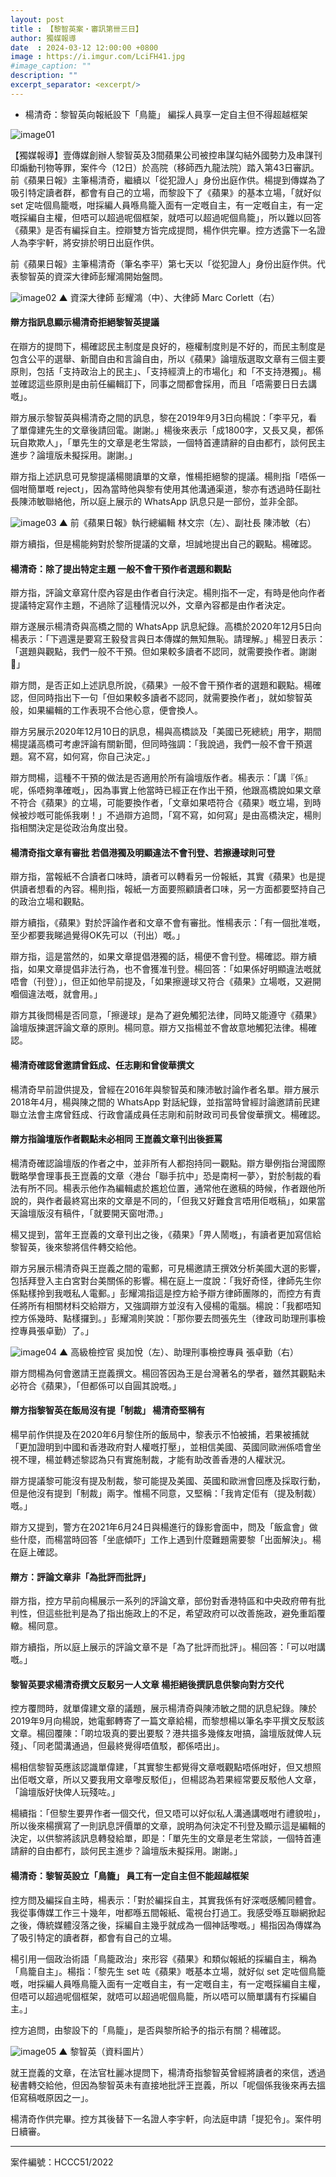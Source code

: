 ```yaml
---
layout: post
title : 【黎智英案・審訊第卌三日】
author: 獨媒報導
date  : 2024-03-12 12:00:00 +0800
image : https://i.imgur.com/LciFH41.jpg
#image_caption: ""
description: ""
excerpt_separator: <excerpt/>
---
```


- 楊清奇：黎智英向報紙設下「鳥籠」 編採人員享一定自主但不得超越框架

<excerpt/>

![image01](https://i.imgur.com/IISEe8t.png)

【獨媒報導】壹傳媒創辦人黎智英及3間蘋果公司被控串謀勾結外國勢力及串謀刊印煽動刊物等罪，案件今（12日）於高院（移師西九龍法院）踏入第43日審訊。前《蘋果日報》主筆楊清奇，繼續以「從犯證人」身份出庭作供。楊提到傳媒為了吸引特定讀者群，都會有自己的立場，而黎設下了《蘋果》的基本立場，「就好似 set 定咗個鳥籠嘅，咁採編人員喺鳥籠入面有一定嘅自主，有一定嘅自主，有一定嘅採編自主權，但唔可以超過呢個框架，就唔可以超過呢個鳥籠」，所以難以回答《蘋果》是否有編採自主。控辯雙方皆完成提問，楊作供完畢。控方透露下一名證人為李宇軒，將安排於明日出庭作供。

前《蘋果日報》主筆楊清奇（筆名李平）第七天以「從犯證人」身份出庭作供。代表黎智英的資深大律師彭耀鴻開始盤問。

![image02](https://i.imgur.com/DXq59sA.png)
▲ 資深大律師 彭耀鴻（中）、大律師 Marc Corlett（右）

#### 辯方指訊息顯示楊清奇拒絕黎智英提議

在辯方的提問下，楊確認民主制度是良好的，極權制度則是不好的，而民主制度是包含公平的選舉、新聞自由和言論自由，所以《蘋果》論壇版選取文章有三個主要原則，包括「支持政治上的民主」、「支持經濟上的市場化」和「不支持港獨」。楊並確認這些原則是由前任編輯訂下，同事之間都會採用，而且「唔需要日日去講嘅」。

辯方展示黎智英與楊清奇之間的訊息，黎在2019年9月3日向楊說：「李平兄，看了單偉建先生的文章後請回電。謝謝。」楊後來表示「成1800字，又長又臭，都係玩自欺欺人」，「單先生的文章是老生常談，一個特首連請辭的自由都冇，談何民主進步？論壇版未擬採用。謝謝。」

辯方指上述訊息可見黎提議楊閱讀單的文章，惟楊拒絕黎的提議。楊則指「唔係一個咁簡單嘅 reject」，因為當時他與黎有使用其他溝通渠道，黎亦有透過時任副社長陳沛敏聯絡他，所以庭上展示的 WhatsApp 訊息只是一部份，並非全部。

![image03](https://i.imgur.com/Bwy32yd.png)
▲ 前《蘋果日報》執行總編輯 林文宗（左）、副社長 陳沛敏（右）

辯方續指，但是楊能夠對於黎所提議的文章，坦誠地提出自己的觀點。楊確認。

#### 楊清奇：除了提出特定主題 一般不會干預作者選題和觀點

辯方指，評論文章寫什麼內容是由作者自行決定。楊則指不一定，有時是他向作者提議特定寫作主題，不過除了這種情況以外，文章內容都是由作者決定。

辯方遂展示楊清奇與高橋之間的 WhatsApp 訊息紀錄。高橋於2020年12月5日向楊表示：「下週還是要寫王毅發言與日本傳媒的無知無恥。請理解。」楊翌日表示：「選題與觀點，我們一般不干預。但如果較多讀者不認同，就需要換作者。謝謝🙏」

辯方問，是否正如上述訊息所說，《蘋果》一般不會干預作者的選題和觀點。楊確認，但同時指出下一句「但如果較多讀者不認同，就需要換作者」，就如黎智英般，如果編輯的工作表現不合他心意，便會換人。

辯方另展示2020年12月10日的訊息，楊與高橋談及「美國已死總統」用字，期間楊提議高橋可考慮評論有關新聞，但同時強調：「我說過，我們一般不會干預選題。寫不寫，如何寫，你自己決定。」

辯方問楊，這種不干預的做法是否適用於所有論壇版作者。楊表示：「講『係』呢，係唔夠準確嘅」，因為事實上他當時已經正在作出干預，他跟高橋說如果文章不符合《蘋果》的立場，可能要換作者，「文章如果唔符合《蘋果》嘅立場，到時候被炒嘅可能係我喇！」不過辯方追問，「寫不寫，如何寫」是由高橋決定，楊則指相關決定是從政治角度出發。

#### 楊清奇指文章有審批 若倡港獨及明顯違法不會刊登、若擦邊球則可登

辯方指，當報紙不合讀者口味時，讀者可以轉看另一份報紙，其實《蘋果》也是提供讀者想看的內容。楊則指，報紙一方面要照顧讀者口味，另一方面都要堅持自己的政治立場和觀點。

辯方續指，《蘋果》對於評論作者和文章不會有審批。惟楊表示：「有一個批准嘅，至少都要我睇過覺得OK先可以（刊出）嘅。」

辯方指，這是當然的，如果文章提倡港獨的話，楊便不會刊登。楊確認。辯方續指，如果文章提倡非法行為，也不會獲准刊登。楊回答：「如果係好明顯違法嘅就唔會（刊登）」，但正如他早前提及，「如果擦邊球又符合《蘋果》立場嘅，又避開嗰個違法嘅，就會用。」

辯方其後問楊是否同意，「擦邊球」是為了避免觸犯法律，同時又能遵守《蘋果》論壇版揀選評論文章的原則。楊同意。辯方又指楊並不會故意地觸犯法律。楊確認。

#### 楊清奇確認曾邀請曾鈺成、任志剛和曾俊華撰文

楊清奇早前證供提及，曾經在2016年與黎智英和陳沛敏討論作者名單。辯方展示2018年4月，楊與陳之間的 WhatsApp 對話紀錄，並指當時曾經討論邀請前民建聯立法會主席曾鈺成、行政會議成員任志剛和前財政司司長曾俊華撰文。楊確認。

#### 辯方指論壇版作者觀點未必相同 王崑義文章刊出後捱罵

楊清奇確認論壇版的作者之中，並非所有人都抱持同一觀點。辯方舉例指台灣國際戰略學會理事長王崑義的文章〈港台「聯手抗中」恐是南柯一夢〉，對於制裁的看法有所不同。楊表示他作為編輯處於尷尬位置，通常他在邀稿的時候，作者跟他所說的，與作者最終寫出來的文章是不同的，「但我又好難食言唔用佢嘅稿」，如果當天論壇版沒有稿件，「就要開天窗咁滯。」

楊又提到，當年王崑義的文章刊出之後，《蘋果》「畀人鬧嘅」，有讀者更加寫信給黎智英，後來黎將信件轉交給他。

辯方另展示楊清奇與王崑義之間的電郵，可見楊邀請王撰效分析美國大選的影響，包括拜登入主白宮對台美關係的影響。楊在庭上一度說：「我好奇怪，律師先生你係點樣拎到我嘅私人電郵。」彭耀鴻指這是控方給予辯方律師團隊的，而控方有責任將所有相關材料交給辯方，又強調辯方並沒有入侵楊的電腦。楊說：「我都唔知控方係幾時、點樣攞到。」彭耀鴻則笑說：「那你要去問張先生（律政司助理刑事檢控專員張卓勤）了。」

![image04](https://i.imgur.com/1etfEWb.png)
▲ 高級檢控官 吳加悅（左）、助理刑事檢控專員 張卓勤（右）

辯方問楊為何會邀請王崑義撰文。楊回答因為王是台灣著名的學者，雖然其觀點未必符合《蘋果》，「但都係可以自圓其說嘅。」

#### 辯方指黎智英在飯局沒有提「制裁」 楊清奇堅稱有

楊早前作供提及在2020年6月黎住所的飯局中，黎表示不怕被捕，若果被捕就「更加證明到中國和香港政府對人權嘅打壓」，並相信美國、英國同歐洲係唔會坐視不理，楊並轉述黎認為只有實施制裁，才能有助改善香港的人權狀況。

辯方提議黎可能沒有提及制裁，黎可能提及美國、英國和歐洲會回應及採取行動，但是他沒有提到「制裁」兩字。惟楊不同意，又堅稱：「我肯定佢有（提及制裁）嘅。」

辯方又提到，警方在2021年6月24日與楊進行的錄影會面中，問及「飯盒會」做些什麼，而楊當時回答「坐底傾吓」工作上遇到什麼難題需要黎「出面解決」。楊在庭上確認。

#### 辯方：評論文章非「為批評而批評」

辯方指，控方早前向楊展示一系列的評論文章，部份對香港特區和中央政府帶有批判性，但這些批判是為了指出施政上的不足，希望政府可以改善施政，避免重蹈覆轍。楊同意。

辯方續指，所以庭上展示的評論文章不是「為了批評而批評」。楊回答：「可以咁講嘅。」

#### 黎智英要求楊清奇撰文反駁另一人文章 楊拒絕後撰訊息供黎向對方交代

控方覆問時，就單偉建文章的議題，展示楊清奇與陳沛敏之間的訊息紀錄。陳於2019年9月向楊說，她電郵轉寄了一篇文章給楊，而黎想楊以筆名李平撰文反駁該文章。楊回覆陳：「啲垃圾真的要出要駁？港共搵多幾條友咁搞，論壇版就俾人玩殘」、「同老闆溝通過，但最終覺得唔值駁，都係唔出」。

楊相信黎智英應該認識單偉建，「其實黎生都覺得文章嘅觀點唔係咁好，但又想照出佢嘅文章，所以又要我用文章嚟反駁佢」，但楊認為若果經常要反駁他人文章，「論壇版好快俾人玩殘咗。」

楊續指：「但黎生要畀作者一個交代，但又唔可以好似私人溝通講嘅咁冇禮貌啦」，所以後來楊撰寫了一則訊息評價單的文章，說明為何決定不刊登及顯示這是編輯的決定，以供黎將該訊息轉發給單，即是：「單先生的文章是老生常談，一個特首連請辭的自由都冇，談何民主進步？論壇版未擬採用。謝謝。」

#### 楊清奇：黎智英設立「鳥籠」 員工有一定自主但不能超越框架

控方問及編採自主時，楊表示：「對於編採自主，其實我係有好深嘅感觸同體會。我從事傳媒工作三十幾年，咁都喺五間報紙、電視台打過工。我感受喺互聯網掀起之後，傳統媒體沒落之後，採編自主幾乎就成為一個神話嚟嘅。」楊指因為傳媒為了吸引特定的讀者群，都會有自己的立場。

楊引用一個政治術語「鳥籠政治」來形容《蘋果》和類似報紙的採編自主，稱為「鳥籠自主」。楊指：「黎先生 set 咗《蘋果》嘅基本立場，就好似 set 定咗個鳥籠嘅，咁採編人員喺鳥籠入面有一定嘅自主，有一定嘅自主，有一定嘅採編自主權，但唔可以超過呢個框架，就唔可以超過呢個鳥籠，所以唔可以簡單講有冇採編自主。」

控方追問，由黎設下的「鳥籠」，是否與黎所給予的指示有關？楊確認。

![image05](https://i.imgur.com/a21wrmR.png)
▲ 黎智英（資料圖片）

就王崑義的文章，在法官杜麗冰提問下，楊清奇指黎智英曾經將讀者的來信，透過秘書轉交給他，但因為黎智英未有直接地批評王崑義，所以「呢個係我後來再去搵佢寫稿嘅原因之一」。

楊清奇作供完畢。控方其後替下一名證人李宇軒，向法庭申請「提犯令」。案件明日續審。

---

案件編號：HCCC51/2022
